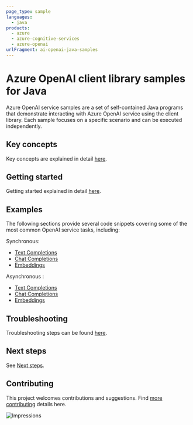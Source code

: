 ```yaml
---
page_type: sample
languages:
  - java
products: 
  - azure 
  - azure-cognitive-services
  - azure-openai
urlFragment: ai-openai-java-samples
---
```


# Azure OpenAI client library samples for Java

Azure OpenAI service samples are a set of self-contained Java programs that demonstrate interacting with Azure OpenAI 
service using the client library. Each sample focuses on a specific scenario and can be executed independently.

## Key concepts
Key concepts are explained in detail [here][SDK_README_KEY_CONCEPTS].

## Getting started
Getting started explained in detail [here][SDK_README_GETTING_STARTED].

## Examples
The following sections provide several code snippets covering some of the most common OpenAI service tasks, including:

Synchronous:
- [Text Completions][sample_get_completions]
- [Chat Completions][sample_get_chat_completions]
- [Embeddings][sample_get_embedding]

Asynchronous :
- [Text Completions][async_sample_get_completions]
- [Chat Completions][async_sample_get_chat_completions]
- [Embeddings][async_sample_get_embedding]

## Troubleshooting
Troubleshooting steps can be found [here][SDK_README_TROUBLESHOOTING].

## Next steps
See [Next steps][SDK_README_NEXT_STEPS].

## Contributing
This project welcomes contributions and suggestions. Find [more contributing][SDK_README_CONTRIBUTING] details here.

<!-- LINKS -->
[KEYS_SDK_README]: https://github.com/Azure/azure-sdk-for-java/blob/main/sdk/openai/azure-ai-openai/README.md
[SDK_README_CONTRIBUTING]: https://github.com/Azure/azure-sdk-for-java/blob/main/sdk/openai/azure-ai-openai/README.md#contributing
[SDK_README_GETTING_STARTED]: https://github.com/Azure/azure-sdk-for-java/blob/main/sdk/openai/azure-ai-openai/README.md#getting-started
[SDK_README_TROUBLESHOOTING]: https://github.com/Azure/azure-sdk-for-java/blob/main/sdk/openai/azure-ai-openai/README.md#troubleshooting
[SDK_README_KEY_CONCEPTS]: https://github.com/Azure/azure-sdk-for-java/blob/main/sdk/openai/azure-ai-openai/README.md#key-concepts
[SDK_README_DEPENDENCY]: https://github.com/Azure/azure-sdk-for-java/blob/main/sdk/openai/azure-ai-openai/README.md#adding-the-package-to-your-product
[SDK_README_NEXT_STEPS]: https://github.com/Azure/azure-sdk-for-java/blob/main/sdk/openai/azure-ai-openai/README.md#next-steps

[async_sample_get_completions]: https://github.com/Azure/azure-sdk-for-java/blob/main/sdk/openai/azure-ai-openai/src/samples/java/com/azure/ai/openai/GetCompletionsAsync.java
[async_sample_get_chat_completions]: https://github.com/Azure/azure-sdk-for-java/blob/main/sdk/openai/azure-ai-openai/src/samples/java/com/azure/ai/openai/GetChatCompletionsAsync.java
[async_sample_get_embedding]: https://github.com/Azure/azure-sdk-for-java/blob/main/sdk/openai/azure-ai-openai/src/samples/java/com/azure/ai/openai/GetEmbeddingsAsync.java

[sample_get_completions]: https://github.com/Azure/azure-sdk-for-java/blob/main/sdk/openai/azure-ai-openai/src/samples/java/com/azure/ai/openai/GetCompletions.java
[sample_get_chat_completions]: https://github.com/Azure/azure-sdk-for-java/blob/main/sdk/openai/azure-ai-openai/src/samples/java/com/azure/ai/openai/GetChatCompletions.java
[sample_get_embedding]: https://github.com/Azure/azure-sdk-for-java/blob/main/sdk/openai/azure-ai-openai/src/samples/java/com/azure/ai/openai/GetEmbeddings.java

![Impressions](https://azure-sdk-impressions.azurewebsites.net/api/impressions/azure-sdk-for-java%2Fsdk%2Fopenai%2Fazure-ai-openai%2FREADME.png)
